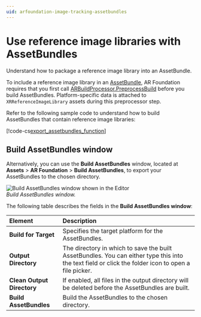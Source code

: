 ```yaml
---
uid: arfoundation-image-tracking-assetbundles
---
```

# Use reference image libraries with AssetBundles

Understand how to package a reference image library into an AssetBundle.

To include a reference image library in an [AssetBundle](https://docs.unity3d.com/Manual/AssetBundlesIntro.html), AR Foundation requires that you first call [ARBuildProcessor.PreprocessBuild](xref:UnityEditor.XR.ARSubsystems.ARBuildProcessor.PreprocessBuild*) before you build AssetBundles. Platform-specific data is attached to `XRReferenceImageLibrary` assets during this preprocessor step.

Refer to the following sample code to understand how to build AssetBundles that contain reference image libraries:

[!code-cs[export_assetbundles_function](../../../Tests/Editor/CodeSamples/AssetBundlesSamples.cs#export_assetbundles_function)]

## Build AssetBundles window

Alternatively, you can use the **Build AssetBundles** window, located at **Assets** > **AR Foundation** > **Build AssetBundles**, to export your AssetBundles to the chosen directory.

![Build AssetBundles window shown in the Editor](../../images/build-assetbundles.png)<br/>*Build AssetBundles window.*

The following table describes the fields in the **Build AssetBundles window**:

| Element | Description |
| :--- | :--- |
| **Build for Target** | Specifies the target platform for the AssetBundles. |
| **Output Directory** | The directory in which to save the built AssetBundles. You can either type this into the text field or click the folder icon to open a file picker. |
| **Clean Output Directory** | If enabled, all files in the output directory will be deleted before the AssetBundles are built. |
| **Build AssetBundles** | Build the AssetBundles to the chosen directory. |
